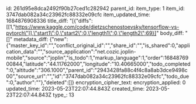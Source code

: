 id: 261d95e8dca2492f90b27ced1c282942
parent_id: 
item_type: 1
item_id: 3747dab082a34c23962fc88332e09cfc
item_updated_time: 1684876908336
title_diff: "[{\"diffs\":[[1,\"https://www.kaggle.com/code/dietzschenostoevsky/tensorflow-vs-pytorch\"]],\"start1\":0,\"start2\":0,\"length1\":0,\"length2\":69}]"
body_diff: "[]"
metadata_diff: {"new":{"master_key_id":"","conflict_original_id":"","share_id":"","is_shared":0,"application_data":"","source_application":"net.cozic.joplin-mobile","source":"joplin","is_todo":1,"markup_language":1,"order":1684876900844,"latitude":"44.11762000","longitude":"10.40665000","todo_completed":0,"altitude":"306.1000","parent_id":"2943428fa88c4f4c8a8ab3dce9498c00","source_url":"","id":"3747dab082a34c23962fc88332e09cfc","todo_due":0,"author":""},"deleted":[]}
encryption_cipher_text: 
encryption_applied: 0
updated_time: 2023-05-23T22:07:44.843Z
created_time: 2023-05-23T22:07:44.843Z
type_: 13